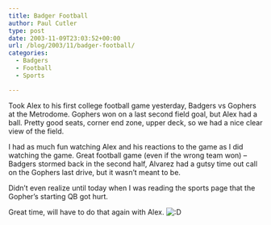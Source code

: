```yaml
---
title: Badger Football
author: Paul Cutler
type: post
date: 2003-11-09T23:03:52+00:00
url: /blog/2003/11/badger-football/
categories:
  - Badgers
  - Football
  - Sports

---
```

Took Alex to his first college football game yesterday, Badgers vs Gophers at the Metrodome. Gophers won on a last second field goal, but Alex had a ball. Pretty good seats, corner end zone, upper deck, so we had a nice clear view of the field.

I had as much fun watching Alex and his reactions to the game as I did watching the game. Great football game (even if the wrong team won) &#8211; Badgers stormed back in the second half, Alvarez had a gutsy time out call on the Gophers last drive, but it wasn&#8217;t meant to be. 

Didn&#8217;t even realize until today when I was reading the sports page that the Gopher&#8217;s starting QB got hurt.

Great time, will have to do that again with Alex. <img src='https://i0.wp.com/www.silwenae.net/blogs/img/smilies/icon_biggrin.gif?w=700' alt='&#58;&#68;' class='middle' data-recalc-dims="1" />